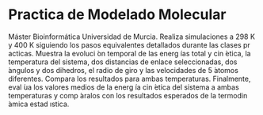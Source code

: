 # Practica de Modelado Molecular
Máster Bioinformática Universidad de Murcia.
Realiza simulaciones a 298 K y 400 K siguiendo los pasos equivalentes detallados durante las clases
pr acticas.
Muestra la evoluci ́on temporal de las energ ́ıas total y cin ́etica, la temperatura del sistema, dos distancias de
enlace seleccionadas, dos  ́angulos y dos dihedros, el radio de giro y las velocidades de 5  ́atomos diferentes.
Compara los resultados para ambas temperaturas.
Finalmente, eval ́ua los valores medios de la energ ́ıa cin ́etica del sistema a ambas temperaturas y comp ́aralos
con los resultados esperados de la termodin ́amica estad ıstica.


